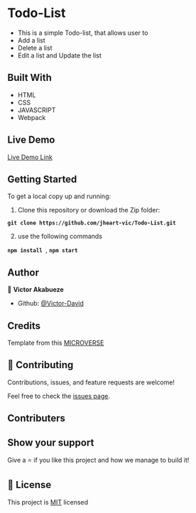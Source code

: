 # Todo-List
- This is a simple Todo-list, that allows user to 
- Add a list 
- Delete a list 
- Edit a list and Update the list 


## Built With

- HTML
- CSS
- JAVASCRIPT
- Webpack

## Live Demo

[Live Demo Link](  https://jheart-vic.github.io/Todos/)

## Getting Started

To get a local copy up and running:

1. Clone this repository or download the Zip folder:

**``git clone https://github.com/jheart-vic/Todo-List.git``**

2. use the following commands

**``npm install ``**, 
**``npm start``**

## Author

👤 **Victor Akabueze**

- Github: [@Victor-David](https://github.com/jheart-vic)

## Credits

Template from this [MICROVERSE](https://www.microverse.org/)

## 🤝 Contributing

Contributions, issues, and feature requests are welcome!

Feel free to check the [issues page](https://github.com/jheart-vic/Todos/issues).

## Contributers

## Show your support

Give a ⭐️ if you like this project and how we manage to build it!

## 📝 License

This project is [MIT](./MIT.md) licensed